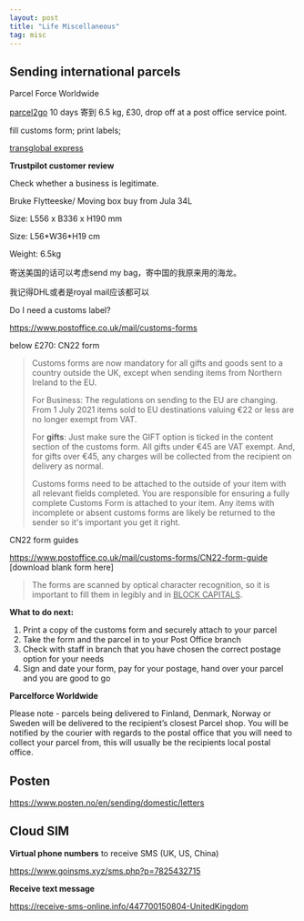 ```yaml
---
layout: post
title: "Life Miscellaneous"
tag: misc
---
```


## Sending international parcels

Parcel Force Worldwide

[parcel2go](https://www.parcel2go.com/) 10 days 寄到 6.5 kg, £30, drop off at a post office service point.

fill customs form; print labels;

[transglobal express](https://www.transglobalexpress.co.uk/?gclid=EAIaIQobChMI_dfLq_eh9gIVybHtCh1pcQmSEAAYASAAEgIWzPD_BwE)



**Trustpilot customer review**

Check whether a business is legitimate.



Bruke Flytteeske/ Moving box buy from Jula 34L

Size: L556 x B336 x H190 mm



Size: L56\*W36\*H19 cm 

Weight: 6.5kg

寄送美国的话可以考虑send my bag，寄中国的我原来用的海龙。

我记得DHL或者是royal mail应该都可以



Do I need a customs label?

https://www.postoffice.co.uk/mail/customs-forms

below £270: CN22 form

>   Customs forms are now mandatory for all gifts and goods sent to a country outside the UK, except when sending items from Northern Ireland to the EU.
>
>   For Business: The regulations on sending to the EU are changing. From 1 July 2021 items sold to EU destinations valuing €22 or less are no longer exempt from VAT.
>
>   For **gifts**: Just make sure the GIFT option is ticked in the content section of the customs form. All gifts under €45 are VAT exempt. And, for gifts over €45, any charges will be collected from the recipient on delivery as normal.
>
>   Customs forms need to be attached to the outside of your item with all relevant fields completed. You are responsible for ensuring a fully complete Customs Form is attached to your item. Any items with incomplete or absent customs forms are likely be returned to the sender so it's important you get it right.

CN22 form guides

<https://www.postoffice.co.uk/mail/customs-forms/CN22-form-guide> [download blank form here]

>   The forms are scanned by optical character recognition, so it is important to fill them in legibly and in <u>BLOCK CAPITALS</u>.



**What to do next:**

1.  Print a copy of the customs form and securely attach to your parcel
2.  Take the form and the parcel in to your Post Office branch
3.  Check with staff in branch that you have chosen the correct postage option for your needs
4.  Sign and date your form, pay for your postage, hand over your parcel and you are good to go



**Parcelforce Worldwide**

Please note - parcels being delivered to Finland, Denmark, Norway or Sweden will be delivered to the recipient’s closest Parcel shop. You will be notified by the courier with regards to the postal office that you will need to collect your parcel from, this will usually be the recipients local postal office.



## Posten

<https://www.posten.no/en/sending/domestic/letters>



## Cloud SIM

**Virtual phone numbers** to receive SMS (UK, US, China)

https://www.goinsms.xyz/sms.php?p=7825432715

**Receive text message**

https://receive-sms-online.info/447700150804-UnitedKingdom




